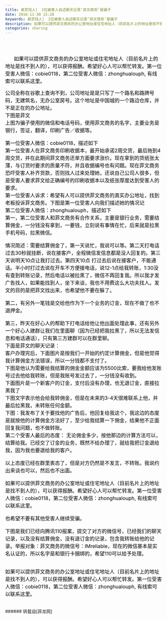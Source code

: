 ```yaml
---
title: 悬赏找人］ 2位被害人自述聊天记录‘菲文商务’是骗子
date: 2018-11-30 15:28
keywords: 悬赏找人］ 2位被害人自述聊天记录‘菲文商务’是骗子
description: 如果可以提供菲文商务的办公室地址或住宅地址人（目前名片上的地址是找不到人的），可以获得报酬。希望好心人可以帮忙转发。第一位受害人微信：cobie0118，第二位受害人微信：zhonghualouph, 有线索可以联系这里。公司全称在谷歌上查询不到，公司地址是是只写了一个路名和路牌号码，无建筑名，无办公室房号。这个地址是中国城的一个路边仓库，并不是正在的办公地址。下图是菲文上图为骗子使用的微信和电话号码，使用菲文商务的名字，主要业务是银行，签证，翻译，印刷广告／收据等。第一位受害人微信：cobie0118，描述如下 第一位受害人在菲文商务印刷收据本，最开始承诺2周交货，最后拖到4周交货，并在此期间菲文商务还单方面要求涨价。现在拿到的货纸张太薄，与订货时要求的质量不符，并且收据编号也有问题。现在菲文商务恐吓受害人补齐货款，否则找人过来处理她，还说自己公司人很多，但是受害人要求菲文给正确编号的印刷收据本以及纸张厚度达到受害人的要求。第一位受害人诉求：希望有人可以提供菲文商务的真实办公地址，找到老板投诉菲文商务。下图是第一位受害人向我们描述她的情况记第二位受害人微信：zhonghualouph，描述如下第一，第二位受害人和菲文商务有合作关系，主要是银行业务，需要结算佣金，一分钱没有拿到，一要钱，立刻说有事情在忙，后来就是拉黑手机号码，拉黑微信。情况简述：需要结算佣金了，第一天说忙，我说可以等。第二天打电话过去30秒就挂断，说在接客户，全程微信发信息都是没人回复的。第三天说明天10点让我打过去。第四天10点 打过去后说在接客户，不能通话。半小时打过去说在开车不方便接电话，说12-1点给我转账，1:30没有查到转账记录，然后电话以被拉黑了，微信不再回复我。所以我才发广告找人，如果能找到人，坐下来谈，我也不用费这么大功夫找人。发文的目的是把菲文找出来，也希望他不要在躲了。第二，有另外一笔钱是交给他作为下一个业务的订金，现在不做了也不退押金。第三，昨天在好心人的帮助下打电话给他让他出面处理此事，还有另外一个好心人建群让我们在里面聊（因为已经把我拉黑了，所以无法发信息和电话通话），只有第三方建群可以在群里聊。下面是菲文的聊天记录：客户办理完后，下面图片是按我们一开始的约定计算佣金，但是他觉得我计算佣金方法错误，所以一分钱都不支付了。下图是他认为需要给我结算的佣金金额应该为5500比索，要我给他发账号过去他给我转账，但是我账号发过去了，一分钱没有收到。下面图片是一个新客户的订金，支付后没有办理，也无退订金，直接拉黑我了下图文字表示他会给我转佣金，但是在未来的3-4天很难联系上他，并最后拉黑我，未转账任何金额。下图：我发布了关于要找他的广告后，他回复给我这个，我这边的态度是就按他的计算佣金方法好了，至少给我结算一下佣金，结果他不正面回复我问题，也不做转账。第二个受害人最后的态度： 无论佣金多少，按他那边的计算方法可以，结算给我。已经交了订金的业务，既然不给办理了，就给我把订金退给我，因为我也要退给我的客户。以上态度已经在群里表态了，但是对方仍然是不发言，不转账。我说约出来谈也可以，然后也不出面。如果可以提供菲文商务的办公室地址或住宅地址人（目前名片上的地址是找不到人的），可以获得报酬。希望好心人可以帮忙转发。第一位受害人微信：cobie0118，第二位受害人微信：zhonghualouph, 有线索可以联系这里。也希望不要有其他受害人继续受骗。下图是我们已经向腾讯110报案，提交了对方的微信号，已经我们的聊天记录，以及没有结算佣金，没有退订金的记录，包含我转账给他的记录。举报对象：菲文商务的微信号：IMreliable，现在的微信基本是实名认证的，所以名字是和银行卡捆绑的，希望110可以给予处理。如果可以提供菲文商务的办公室地址或住宅地址人（目前名片上的地址是找不到人的），可以获得报酬。希望好心人可以帮忙转发。第一位受害人微信：cobie0118，第二位受害人微信：zhonghualouph, 有线索可以联系这里。
categories: sharing
---
```

<td class="t_f" id="postmessage_2382931">

<br/>
<br/>
<div align="center"><div align="left"><font style="color:rgb(0, 0, 0)"><font face="&amp;quot"><font size="3"><img alt="" border="0" class="zoom" data-cf-modified-86616503309cb1247a79e79a-="" file="https://mmbiz.qpic.cn/mmbiz_jpg/5QzNekb2vgdsepuUWTl2ibxVljNle3Ft8AkaODYXcfrShA6ofqI90hYorEvpuibyu4BJnXZyKtPNbRUBb35buQqQ/640?wx_fmt=jpeg" id="aimg_x14q0" lazyloadthumb="1" onclick="" onmouseover="" src="https://mmbiz.qpic.cn/mmbiz_jpg/5QzNekb2vgdsepuUWTl2ibxVljNle3Ft8AkaODYXcfrShA6ofqI90hYorEvpuibyu4BJnXZyKtPNbRUBb35buQqQ/640?wx_fmt=jpeg"/></font></font></font></div><p style="line-height:nullpx;text-indent:2em;text-align:left"><font style="color:rgb(0, 0, 0)"><font face="&amp;quot"><font size="3">如果可以提供菲文商务的办公室地址或住宅地址人（目前名片上的地址是找不到人的），可以获得报酬。希望好心人可以帮忙转发。第一位受害人微信：cobie0118，第二位受害人微信：zhonghualouph, 有线索可以联系这里。</font></font></font></p><div align="left"><font style="color:rgb(0, 0, 0)"><font face="&amp;quot"><font size="3"><img alt="" border="0" class="zoom" data-cf-modified-86616503309cb1247a79e79a-="" file="https://mmbiz.qpic.cn/mmbiz_jpg/5QzNekb2vgdsepuUWTl2ibxVljNle3Ft8icnVAOYdkHia6GAR6I7h2lfXns8T1bIWMMJy48ia5KVJxd8oxru3qPRfA/640?wx_fmt=jpeg" id="aimg_OiNAH" lazyloadthumb="1" onclick="" onmouseover="" src="https://mmbiz.qpic.cn/mmbiz_jpg/5QzNekb2vgdsepuUWTl2ibxVljNle3Ft8icnVAOYdkHia6GAR6I7h2lfXns8T1bIWMMJy48ia5KVJxd8oxru3qPRfA/640?wx_fmt=jpeg"/></font></font></font></div><div align="left"><font style="color:rgb(0, 0, 0)"><font face="&amp;quot"><font size="3"><img alt="" border="0" class="zoom" data-cf-modified-86616503309cb1247a79e79a-="" file="https://mmbiz.qpic.cn/mmbiz_jpg/5QzNekb2vgf667uLunAEVoXhnxBmttZf6fECM9icoVicFYb8OUADHLKGTWcYOLF3DdTx2P53UvuicgSLbUSKtlUmw/640?wx_fmt=jpeg" id="aimg_iF813" lazyloadthumb="1" onclick="" onmouseover="" src="https://mmbiz.qpic.cn/mmbiz_jpg/5QzNekb2vgf667uLunAEVoXhnxBmttZf6fECM9icoVicFYb8OUADHLKGTWcYOLF3DdTx2P53UvuicgSLbUSKtlUmw/640?wx_fmt=jpeg"/></font></font></font></div><div align="left"><font style="color:rgb(0, 0, 0)"><font face="&amp;quot"><font size="3"><img alt="" border="0" class="zoom" data-cf-modified-86616503309cb1247a79e79a-="" file="https://mmbiz.qpic.cn/mmbiz_jpg/5QzNekb2vgdsepuUWTl2ibxVljNle3Ft8YcAkgR8T2J6VlBD2jDkOZGHibL58rJ1sXxRmNAuPYZCXpoTbABjooJw/640?wx_fmt=jpeg" id="aimg_xTe1h" lazyloadthumb="1" onclick="" onmouseover="" src="https://mmbiz.qpic.cn/mmbiz_jpg/5QzNekb2vgdsepuUWTl2ibxVljNle3Ft8YcAkgR8T2J6VlBD2jDkOZGHibL58rJ1sXxRmNAuPYZCXpoTbABjooJw/640?wx_fmt=jpeg"/><br/>
</font></font></font></div><div align="left"><font style="color:rgb(0, 0, 0)"><font face="&amp;quot"><font size="3">公司全称在谷歌上查询不到，公司地址是是只写了一个路名和路牌号码，无建筑名，无办公室房号。这个地址是中国城的一个路边仓库，并不是正在的办公地址。</font></font></font></div><div align="left"><font style="color:rgb(0, 0, 0)"><font face="&amp;quot"><font size="3"><img alt="" border="0" class="zoom" data-cf-modified-86616503309cb1247a79e79a-="" file="https://mmbiz.qpic.cn/mmbiz_jpg/5QzNekb2vgf667uLunAEVoXhnxBmttZfvpzmRvG4yLib1WMaibLFnhkUoKkW76sWLice198ib081k6vAe3nXWkzSxg/640?wx_fmt=jpeg" id="aimg_CMNqq" lazyloadthumb="1" onclick="" onmouseover="" src="https://mmbiz.qpic.cn/mmbiz_jpg/5QzNekb2vgf667uLunAEVoXhnxBmttZfvpzmRvG4yLib1WMaibLFnhkUoKkW76sWLice198ib081k6vAe3nXWkzSxg/640?wx_fmt=jpeg"/></font></font></font></div><div align="left"><font style="color:rgb(0, 0, 0)"><font face="&amp;quot"><font size="3"><img alt="" border="0" class="zoom" data-cf-modified-86616503309cb1247a79e79a-="" file="https://mmbiz.qpic.cn/mmbiz_jpg/5QzNekb2vgf667uLunAEVoXhnxBmttZfjBLJxTwWQh60q8mQyxgYRFLrKpNqB4Fw272XdEmnLU3vdKWCibslibhA/640?wx_fmt=jpeg" id="aimg_JdN4C" lazyloadthumb="1" onclick="" onmouseover="" src="https://mmbiz.qpic.cn/mmbiz_jpg/5QzNekb2vgf667uLunAEVoXhnxBmttZfjBLJxTwWQh60q8mQyxgYRFLrKpNqB4Fw272XdEmnLU3vdKWCibslibhA/640?wx_fmt=jpeg"/></font></font></font></div><div align="left"><font style="color:rgb(0, 0, 0)"><font face="&amp;quot"><font size="3">下图是菲文</font></font></font></div><div align="left"><font style="color:rgb(0, 0, 0)"><font face="&amp;quot"><font size="3"><img alt="" border="0" class="zoom" data-cf-modified-86616503309cb1247a79e79a-="" file="https://mmbiz.qpic.cn/mmbiz_jpg/5QzNekb2vgf667uLunAEVoXhnxBmttZfPypgBZa1QGHxib9Ity97xgqU9hxJ2xibl0l0pE854sibKz9c0bAXPq5Sg/640?wx_fmt=jpeg" id="aimg_mVQ79" lazyloadthumb="1" onclick="" onmouseover="" src="https://mmbiz.qpic.cn/mmbiz_jpg/5QzNekb2vgf667uLunAEVoXhnxBmttZfPypgBZa1QGHxib9Ity97xgqU9hxJ2xibl0l0pE854sibKz9c0bAXPq5Sg/640?wx_fmt=jpeg"/></font></font></font></div><div align="left"><font style="color:rgb(0, 0, 0)"><font face="&amp;quot"><font size="3">上图为骗子使用的微信和电话号码，使用菲文商务的名字，主要业务是银行，签证，翻译，印刷广告／收据等。<br/>
</font></font></font></div><br/>
<div align="left"><font style="color:rgb(0, 0, 0)"><font face="&amp;quot"><font size="3">第一位受害人微信：cobie0118，描述如下 </font></font></font></div><div align="left"><font style="color:rgb(0, 0, 0)"><font face="&amp;quot"><font size="3">第一位受害人在菲文商务印刷收据本，最开始承诺2周交货，最后拖到4周交货，并在此期间菲文商务还单方面要求涨价。现在拿到的货纸张太薄，与订货时要求的质量不符，并且收据编号也有问题。现在菲文商务恐吓受害人补齐货款，否则找人过来处理她，还说自己公司人很多，但是受害人要求菲文给正确编号的印刷收据本以及纸张厚度达到受害人的要求。</font></font></font></div><div align="left"><font style="color:rgb(0, 0, 0)"><font face="&amp;quot"><font size="3">第一位受害人诉求：希望有人可以提供菲文商务的真实办公地址，找到老板投诉菲文商务。下图是第一位受害人向我们描述她的情况记</font></font></font></div><div align="left"><font style="color:rgb(0, 0, 0)"><font face="&amp;quot"><font size="3"><img alt="" border="0" class="zoom" data-cf-modified-86616503309cb1247a79e79a-="" file="https://mmbiz.qpic.cn/mmbiz_jpg/5QzNekb2vgf667uLunAEVoXhnxBmttZfhaqEmYHnOyYEI5UE7mZ8zDibOpIvYVicgfjmPwKa2R9Jpn2IFV0Q8hAQ/640?wx_fmt=jpeg" id="aimg_lflY3" lazyloadthumb="1" onclick="" onmouseover="" src="https://mmbiz.qpic.cn/mmbiz_jpg/5QzNekb2vgf667uLunAEVoXhnxBmttZfhaqEmYHnOyYEI5UE7mZ8zDibOpIvYVicgfjmPwKa2R9Jpn2IFV0Q8hAQ/640?wx_fmt=jpeg"/></font></font></font></div><div align="left"><font style="color:rgb(0, 0, 0)"><font face="&amp;quot"><font size="3"><img alt="" border="0" class="zoom" data-cf-modified-86616503309cb1247a79e79a-="" file="https://mmbiz.qpic.cn/mmbiz_jpg/5QzNekb2vgf667uLunAEVoXhnxBmttZfy4JmS123cucsDwWMyFkncQ0ibnNsSlQfBx95iaC25EryUSVEZCvNBTtA/640?wx_fmt=jpeg" id="aimg_AKev0" lazyloadthumb="1" onclick="" onmouseover="" src="https://mmbiz.qpic.cn/mmbiz_jpg/5QzNekb2vgf667uLunAEVoXhnxBmttZfy4JmS123cucsDwWMyFkncQ0ibnNsSlQfBx95iaC25EryUSVEZCvNBTtA/640?wx_fmt=jpeg"/></font></font></font></div><div align="left"><font style="color:rgb(0, 0, 0)"><font face="&amp;quot"><font size="3"><img alt="" border="0" class="zoom" data-cf-modified-86616503309cb1247a79e79a-="" file="https://mmbiz.qpic.cn/mmbiz_jpg/5QzNekb2vgf667uLunAEVoXhnxBmttZf3iaabtD22BicvxL4csjjD42gl9D8fU4uBgzu8oOOicX57FFicqAOEPibGPg/640?wx_fmt=jpeg" id="aimg_GpF25" lazyloadthumb="1" onclick="" onmouseover="" src="https://mmbiz.qpic.cn/mmbiz_jpg/5QzNekb2vgf667uLunAEVoXhnxBmttZf3iaabtD22BicvxL4csjjD42gl9D8fU4uBgzu8oOOicX57FFicqAOEPibGPg/640?wx_fmt=jpeg"/></font></font></font></div><div align="left"><font style="color:rgb(0, 0, 0)"><font face="&amp;quot"><font size="3"><img alt="" border="0" class="zoom" data-cf-modified-86616503309cb1247a79e79a-="" file="https://mmbiz.qpic.cn/mmbiz_jpg/5QzNekb2vgf667uLunAEVoXhnxBmttZfujibof89xwjap3Jw3lGlyg3uNePvOvwcWB2U713MH6LfGUZBNoHYpZA/640?wx_fmt=jpeg" id="aimg_d9QqD" lazyloadthumb="1" onclick="" onmouseover="" src="https://mmbiz.qpic.cn/mmbiz_jpg/5QzNekb2vgf667uLunAEVoXhnxBmttZfujibof89xwjap3Jw3lGlyg3uNePvOvwcWB2U713MH6LfGUZBNoHYpZA/640?wx_fmt=jpeg"/></font></font></font></div><div align="left"><font style="color:rgb(0, 0, 0)"><font face="&amp;quot"><font size="3"><img alt="" border="0" class="zoom" data-cf-modified-86616503309cb1247a79e79a-="" file="https://mmbiz.qpic.cn/mmbiz_jpg/5QzNekb2vgf667uLunAEVoXhnxBmttZfX1v6sRcTUkQ2XHiaMRvge207D7iam4II9ib2Dpw3e7Zp7MIa0ekvu7crw/640?wx_fmt=jpeg" id="aimg_ITKGK" lazyloadthumb="1" onclick="" onmouseover="" src="https://mmbiz.qpic.cn/mmbiz_jpg/5QzNekb2vgf667uLunAEVoXhnxBmttZfX1v6sRcTUkQ2XHiaMRvge207D7iam4II9ib2Dpw3e7Zp7MIa0ekvu7crw/640?wx_fmt=jpeg"/></font></font></font></div><div align="left"><font style="color:rgb(0, 0, 0)"><font face="&amp;quot"><font size="3"><img alt="" border="0" class="zoom" data-cf-modified-86616503309cb1247a79e79a-="" file="https://mmbiz.qpic.cn/mmbiz_jpg/5QzNekb2vgf667uLunAEVoXhnxBmttZfkZ73Am7PA92qEejmuGEVQnW7bVGp8Fsh6kibf6NdIQL7siajmavqZC7Q/640?wx_fmt=jpeg" id="aimg_E88V8" lazyloadthumb="1" onclick="" onmouseover="" src="https://mmbiz.qpic.cn/mmbiz_jpg/5QzNekb2vgf667uLunAEVoXhnxBmttZfkZ73Am7PA92qEejmuGEVQnW7bVGp8Fsh6kibf6NdIQL7siajmavqZC7Q/640?wx_fmt=jpeg"/></font></font></font></div><div align="left"><font style="color:rgb(0, 0, 0)"><font face="&amp;quot"><font size="3">第二位受害人微信：zhonghualouph，描述如下<br/>
</font></font></font></div><div align="left"><font style="color:rgb(0, 0, 0)"><font face="&amp;quot"><font size="3">第一，第二位受害人和菲文商务有合作关系，主要是银行业务，需要结算佣金，一分钱没有拿到，一要钱，立刻说有事情在忙，后来就是拉黑手机号码，拉黑微信。</font></font></font></div><br/>
<div align="left"><font style="color:rgb(0, 0, 0)"><font face="&amp;quot"><font size="3">情况简述：需要结算佣金了，第一天说忙，我说可以等。第二天打电话过去30秒就挂断，说在接客户，全程微信发信息都是没人回复的。第三天说明天10点让我打过去。第四天10点 打过去后说在接客户，不能通话。半小时打过去说在开车不方便接电话，说12-1点给我转账，1:30没有查到转账记录，然后电话以被拉黑了，微信不再回复我。所以我才发广告找人，如果能找到人，坐下来谈，我也不用费这么大功夫找人。发文的目的是把菲文找出来，也希望他不要在躲了。</font></font></font></div><br/>
<div align="left"><font style="color:rgb(0, 0, 0)"><font face="&amp;quot"><font size="3">第二，有另外一笔钱是交给他作为下一个业务的订金，现在不做了也不退押金。</font></font></font></div><br/>
<div align="left"><font style="color:rgb(0, 0, 0)"><font face="&amp;quot"><font size="3">第三，昨天在好心人的帮助下打电话给他让他出面处理此事，还有另外一个好心人建群让我们在里面聊（因为已经把我拉黑了，所以无法发信息和电话通话），只有第三方建群可以在群里聊。</font></font></font></div><div align="left"><font style="color:rgb(0, 0, 0)"><font face="&amp;quot"><font size="3">下面是菲文的聊天记录：</font></font></font></div><div align="left"><font style="color:rgb(0, 0, 0)"><font face="&amp;quot"><font size="3">客户办理完后，下面图片是按我们一开始的约定计算佣金，但是他觉得我计算佣金方法错误，所以一分钱都不支付了。</font></font></font></div><div align="left"><font style="color:rgb(0, 0, 0)"><font face="&amp;quot"><font size="3"><img alt="" border="0" class="zoom" data-cf-modified-86616503309cb1247a79e79a-="" file="https://mmbiz.qpic.cn/mmbiz_png/5QzNekb2vgf667uLunAEVoXhnxBmttZfcv7SAKrKhhRLTpyDYaUOibb8Ht8T7v75Xa4HaON6027I4nfp9K5vxrA/640?wx_fmt=png" id="aimg_s3F3a" lazyloadthumb="1" onclick="" onmouseover="" src="https://mmbiz.qpic.cn/mmbiz_png/5QzNekb2vgf667uLunAEVoXhnxBmttZfcv7SAKrKhhRLTpyDYaUOibb8Ht8T7v75Xa4HaON6027I4nfp9K5vxrA/640?wx_fmt=png"/></font></font></font></div><div align="left"><font style="color:rgb(0, 0, 0)"><font face="&amp;quot"><font size="3">下图是他认为需要给我结算的佣金金额应该为5500比索，要我给他发账号过去他给我转账，但是我账号发过去了，一分钱没有收到。</font></font></font></div><div align="left"><font style="color:rgb(0, 0, 0)"><font face="&amp;quot"><font size="3"><img alt="" border="0" class="zoom" data-cf-modified-86616503309cb1247a79e79a-="" file="https://mmbiz.qpic.cn/mmbiz_jpg/5QzNekb2vgf667uLunAEVoXhnxBmttZf51ibkRvO0DQ4xWbM5KIL3MBcV6CWFXO3aggVIt00ZMlzibeNZg6yoysQ/640?wx_fmt=jpeg" id="aimg_LK1iK" lazyloadthumb="1" onclick="" onmouseover="" src="https://mmbiz.qpic.cn/mmbiz_jpg/5QzNekb2vgf667uLunAEVoXhnxBmttZf51ibkRvO0DQ4xWbM5KIL3MBcV6CWFXO3aggVIt00ZMlzibeNZg6yoysQ/640?wx_fmt=jpeg"/></font></font></font></div><div align="left"><font style="color:rgb(0, 0, 0)"><font face="&amp;quot"><font size="3">下面图片是一个新客户的订金，支付后没有办理，也无退订金，直接拉黑我了</font></font></font></div><div align="left"><font style="color:rgb(0, 0, 0)"><font face="&amp;quot"><font size="3"><img alt="" border="0" class="zoom" data-cf-modified-86616503309cb1247a79e79a-="" file="https://mmbiz.qpic.cn/mmbiz_jpg/5QzNekb2vgf667uLunAEVoXhnxBmttZf0eeBDGvnYPGNd8icnHUFCFltphMyFeR8wiaJak2cdEaMV38cTcxuzT4g/640?wx_fmt=jpeg" id="aimg_QSyyK" lazyloadthumb="1" onclick="" onmouseover="" src="https://mmbiz.qpic.cn/mmbiz_jpg/5QzNekb2vgf667uLunAEVoXhnxBmttZf0eeBDGvnYPGNd8icnHUFCFltphMyFeR8wiaJak2cdEaMV38cTcxuzT4g/640?wx_fmt=jpeg"/></font></font></font></div><div align="left"><font style="color:rgb(0, 0, 0)"><font face="&amp;quot"><font size="3">下图文字表示他会给我转佣金，但是在未来的3-4天很难联系上他，并最后拉黑我，未转账任何金额。</font></font></font></div><div align="left"><font style="color:rgb(0, 0, 0)"><font face="&amp;quot"><font size="3"><img alt="" border="0" class="zoom" data-cf-modified-86616503309cb1247a79e79a-="" file="https://mmbiz.qpic.cn/mmbiz_jpg/5QzNekb2vgf667uLunAEVoXhnxBmttZfpDu14s0ocmYxwWVmFiaicSYzZSF5WoPNeryQCicYicHsyR72TvAGCy8Low/640?wx_fmt=jpeg" id="aimg_LuRis" lazyloadthumb="1" onclick="" onmouseover="" src="https://mmbiz.qpic.cn/mmbiz_jpg/5QzNekb2vgf667uLunAEVoXhnxBmttZfpDu14s0ocmYxwWVmFiaicSYzZSF5WoPNeryQCicYicHsyR72TvAGCy8Low/640?wx_fmt=jpeg"/></font></font></font></div><div align="left"><font style="color:rgb(0, 0, 0)"><font face="&amp;quot"><font size="3">下图：我发布了关于要找他的广告后，他回复给我这个，我这边的态度是就按他的计算佣金方法好了，至少给我结算一下佣金，结果他不正面回复我问题，也不做转账。</font></font></font></div><div align="left"><font style="color:rgb(0, 0, 0)"><font face="&amp;quot"><font size="3"><img alt="" border="0" class="zoom" data-cf-modified-86616503309cb1247a79e79a-="" file="https://mmbiz.qpic.cn/mmbiz_jpg/5QzNekb2vgf667uLunAEVoXhnxBmttZf1vaQmzicyeibAYiaicp48TFcaRU2aeH06SZ4a8UA7EQLSRZYIwOn1icJoLw/640?wx_fmt=jpeg" id="aimg_ufApp" lazyloadthumb="1" onclick="" onmouseover="" src="https://mmbiz.qpic.cn/mmbiz_jpg/5QzNekb2vgf667uLunAEVoXhnxBmttZf1vaQmzicyeibAYiaicp48TFcaRU2aeH06SZ4a8UA7EQLSRZYIwOn1icJoLw/640?wx_fmt=jpeg"/></font></font></font></div><div align="left"><font style="color:rgb(0, 0, 0)"><font face="&amp;quot"><font size="3"><img alt="" border="0" class="zoom" data-cf-modified-86616503309cb1247a79e79a-="" file="https://mmbiz.qpic.cn/mmbiz_png/5QzNekb2vgf667uLunAEVoXhnxBmttZfq50bTygdJgQHEL4JSYNmdCScOHT8icT8qDLKoGbdZcvu3srCickq4ZnQ/640?wx_fmt=png" id="aimg_ao924" lazyloadthumb="1" onclick="" onmouseover="" src="https://mmbiz.qpic.cn/mmbiz_png/5QzNekb2vgf667uLunAEVoXhnxBmttZfq50bTygdJgQHEL4JSYNmdCScOHT8icT8qDLKoGbdZcvu3srCickq4ZnQ/640?wx_fmt=png"/></font></font></font></div><div align="left"><font style="color:rgb(0, 0, 0)"><font face="&amp;quot"><font size="3">第二个受害人最后的态度： 无论佣金多少，按他那边的计算方法可以，结算给我。已经交了订金的业务，既然不给办理了，就给我把订金退给我，因为我也要退给我的客户。</font></font></font></div><br/>
<div align="left"><font style="color:rgb(0, 0, 0)"><font face="&amp;quot"><font size="3">以上态度已经在群里表态了，但是对方仍然是不发言，不转账。我说约出来谈也可以，然后也不出面。</font></font></font></div><br/>
<div align="left"><font style="color:rgb(0, 0, 0)"><font face="&amp;quot"><font size="3">如果可以提供菲文商务的办公室地址或住宅地址人（目前名片上的地址是找不到人的），可以获得报酬。希望好心人可以帮忙转发。第一位受害人微信：cobie0118，第二位受害人微信：zhonghualouph, 有线索可以联系这里。</font></font></font></div><br/>
<div align="left"><font style="color:rgb(0, 0, 0)"><font face="&amp;quot"><font size="3">也希望不要有其他受害人继续受骗。</font></font></font></div><br/>
<div align="left"><font style="color:rgb(0, 0, 0)"><font face="&amp;quot"><font size="3">下图是我们已经向腾讯110报案，提交了对方的微信号，已经我们的聊天记录，以及没有结算佣金，没有退订金的记录，包含我转账给他的记录。举报对象：菲文商务的微信号：IMreliable，现在的微信基本是实名认证的，所以名字是和银行卡捆绑的，希望110可以给予处理。</font></font></font></div><br/>
<div align="left"><font style="color:rgb(0, 0, 0)"><font face="&amp;quot"><font size="3"><img alt="" border="0" class="zoom" data-cf-modified-86616503309cb1247a79e79a-="" file="https://mmbiz.qpic.cn/mmbiz_png/5QzNekb2vgf667uLunAEVoXhnxBmttZfSmwESBukZYPGMUVLXergwSnDjWTyStQ3eHOzEgqE6oS4fNJhicgqftQ/640?wx_fmt=png" id="aimg_MGoAp" lazyloadthumb="1" onclick="" onmouseover="" src="https://mmbiz.qpic.cn/mmbiz_png/5QzNekb2vgf667uLunAEVoXhnxBmttZfSmwESBukZYPGMUVLXergwSnDjWTyStQ3eHOzEgqE6oS4fNJhicgqftQ/640?wx_fmt=png"/></font></font></font></div><div align="left"><font style="color:rgb(0, 0, 0)"><font face="&amp;quot"><font size="3"><img alt="" border="0" class="zoom" data-cf-modified-86616503309cb1247a79e79a-="" file="https://mmbiz.qpic.cn/mmbiz_jpg/5QzNekb2vgf667uLunAEVoXhnxBmttZfp7WmzFDgyfpvVWSaqbIutmt0KUQJNhzXibDYLpGk3gEZHPcydDmdVbQ/640?wx_fmt=jpeg" id="aimg_zcFwr" lazyloadthumb="1" onclick="" onmouseover="" src="https://mmbiz.qpic.cn/mmbiz_jpg/5QzNekb2vgf667uLunAEVoXhnxBmttZfp7WmzFDgyfpvVWSaqbIutmt0KUQJNhzXibDYLpGk3gEZHPcydDmdVbQ/640?wx_fmt=jpeg"/></font></font></font></div><br/>
<div align="left"><font style="color:rgb(0, 0, 0)"><font face="&amp;quot"><font size="3">如果可以提供菲文商务的办公室地址或住宅地址人（目前名片上的地址是找不到人的），可以获得报酬。希望好心人可以帮忙转发。第一位受害人微信：cobie0118，第二位受害人微信：zhonghualouph, 有线索可以联系这里。</font></font></font></div><font style="background-color:rgb(255, 0, 0)"><br/>
</font><br/>
</div></td>
###### 转载自[菲龙网]